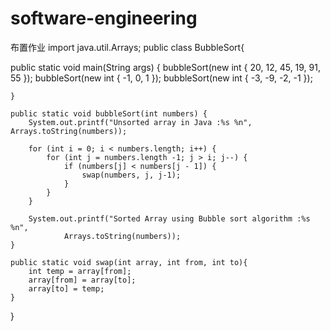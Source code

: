 # software-engineering
布置作业
import java.util.Arrays;
public class BubbleSort{
 
   public static void main(String args) {
        bubbleSort(new int { 20, 12, 45, 19, 91, 55 });
        bubbleSort(new int { -1, 0, 1 });
        bubbleSort(new int { -3, -9, -2, -1 });

    }

    public static void bubbleSort(int numbers) {
        System.out.printf("Unsorted array in Java :%s %n", Arrays.toString(numbers));

        for (int i = 0; i < numbers.length; i++) {
            for (int j = numbers.length -1; j > i; j--) {
                if (numbers[j] < numbers[j - 1]) {
                    swap(numbers, j, j-1);
                }
            }
        }

        System.out.printf("Sorted Array using Bubble sort algorithm :%s %n",
                Arrays.toString(numbers));
    }
    
    public static void swap(int array, int from, int to){
        int temp = array[from];
        array[from] = array[to];
        array[to] = temp;
    }
 
}
 
